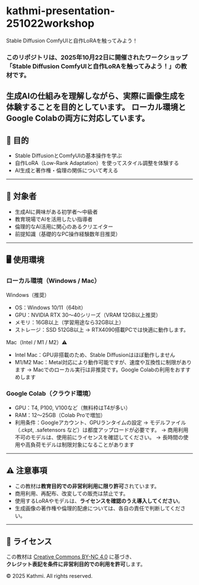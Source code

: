 # kathmi-presentation-251022workshop
Stable Diffusion ComfyUIと自作LoRAを触ってみよう！

### このリポジトリは、2025年10月22日に開催されたワークショップ「Stable Diffusion ComfyUIと自作LoRAを触ってみよう！」の教材です。  
生成AIの仕組みを理解しながら、実際に画像生成を体験することを目的としています。
ローカル環境とGoogle Colabの両方に対応しています。
---

## 🎯 目的

- Stable DiffusionとComfyUIの基本操作を学ぶ
- 自作LoRA（Low-Rank Adaptation）を使ってスタイル調整を体験する
- AI生成と著作権・倫理の関係について考える

---

## 👥 対象者

- 生成AIに興味がある初学者〜中級者
- 教育現場でAIを活用したい指導者
- 倫理的なAI活用に関心のあるクリエイター
- 前提知識（基礎的なPC操作経験数年目推奨）

---

## 🖥️ 使用環境

### ローカル環境（Windows / Mac）

Windows（推奨）
- OS：Windows 10/11（64bit）
- GPU：NVIDIA RTX 30〜40シリーズ（VRAM 12GB以上推奨）
- メモリ：16GB以上（学習用途なら32GB以上）
- ストレージ：SSD 512GB以上
  → RTX4090搭載PCでは快適に動作します。

Mac（Intel / M1 / M2）⚠️
- Intel Mac：GPU非搭載のため、Stable Diffusionはほぼ動作しません
- M1/M2 Mac：Metal対応により動作可能ですが、速度や互換性に制限があります
  → Macでのローカル実行は非推奨です。Google Colabの利用をおすすめします


### Google Colab（クラウド環境）
- GPU：T4, P100, V100など（無料枠はT4が多い）
- RAM：12〜25GB（Colab Proで増加）
- 利用条件：Googleアカウント、GPUランタイムの設定
  → モデルファイル（.ckpt, .safetensors など）は都度アップロードが必要です。
  → 商用利用不可のモデルは、使用前にライセンスを確認してください。
  → 長時間の使用や高負荷モデルは制限対象になることがあります
 
  
---

## ⚠️ 注意事項

- この教材は**教育目的での非営利利用に限り許可**されています。
- 商用利用、再配布、改変しての販売は禁止です。
- 使用するLoRAやモデルは、**ライセンスを確認のうえ導入してください**。
- 生成画像の著作権や倫理的配慮については、各自の責任で判断してください。

---

## 📜 ライセンス

この教材は [Creative Commons BY-NC 4.0](https://creativecommons.org/licenses/by-nc/4.0/) に基づき、  
**クレジット表記を条件に非営利目的での利用を許可**します。

© 2025 Kathmi. All rights reserved.
